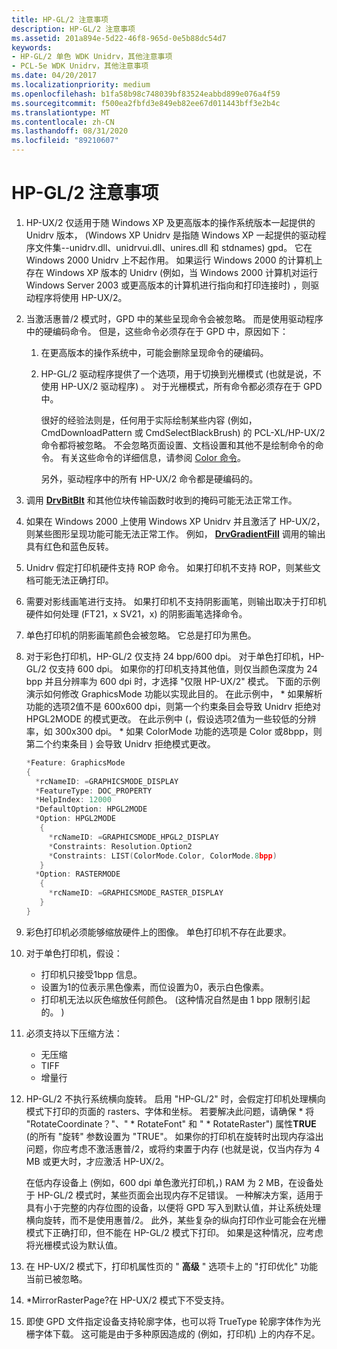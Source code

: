 ```yaml
---
title: HP-GL/2 注意事项
description: HP-GL/2 注意事项
ms.assetid: 201a894e-5d22-46f8-965d-0e5b88dc54d7
keywords:
- HP-GL/2 单色 WDK Unidrv，其他注意事项
- PCL-5e WDK Unidrv，其他注意事项
ms.date: 04/20/2017
ms.localizationpriority: medium
ms.openlocfilehash: b1fa58b98c748039bf83524eabbd899e076a4f59
ms.sourcegitcommit: f500ea2fbfd3e849eb82ee67d011443bff3e2b4c
ms.translationtype: MT
ms.contentlocale: zh-CN
ms.lasthandoff: 08/31/2020
ms.locfileid: "89210607"
---
```

# <a name="hp-gl2-caveats"></a>HP-GL/2 注意事项





1.  HP-UX/2 仅适用于随 Windows XP 及更高版本的操作系统版本一起提供的 Unidrv 版本， (Windows XP Unidrv 是指随 Windows XP 一起提供的驱动程序文件集--unidrv.dll、unidrvui.dll、unires.dll 和 stdnames) gpd。 它在 Windows 2000 Unidrv 上不起作用。 如果运行 Windows 2000 的计算机上存在 Windows XP 版本的 Unidrv (例如，当 Windows 2000 计算机对运行 Windows Server 2003 或更高版本的计算机进行指向和打印连接时) ，则驱动程序将使用 HP-UX/2。

2.  当激活惠普/2 模式时，GPD 中的某些呈现命令会被忽略。 而是使用驱动程序中的硬编码命令。 但是，这些命令必须存在于 GPD 中，原因如下：
    1.  在更高版本的操作系统中，可能会删除呈现命令的硬编码。
    2.  HP-GL/2 驱动程序提供了一个选项，用于切换到光栅模式 (也就是说，不使用 HP-UX/2 驱动程序) 。 对于光栅模式，所有命令都必须存在于 GPD 中。

        很好的经验法则是，任何用于实际绘制某些内容 (例如，CmdDownloadPattern 或 CmdSelectBlackBrush) 的 PCL-XL/HP-UX/2 命令都将被忽略。 不会忽略页面设置、文档设置和其他不是绘制命令的命令。 有关这些命令的详细信息，请参阅 [Color 命令](color-commands.md)。

        另外，驱动程序中的所有 HP-UX/2 命令都是硬编码的。

3.  调用 [**DrvBitBlt**](/windows/win32/api/winddi/nf-winddi-drvbitblt) 和其他位块传输函数时收到的掩码可能无法正常工作。

4.  如果在 Windows 2000 上使用 Windows XP Unidrv 并且激活了 HP-UX/2，则某些图形呈现功能可能无法正常工作。 例如， [**DrvGradientFill**](/windows/win32/api/winddi/nf-winddi-drvgradientfill) 调用的输出具有红色和蓝色反转。

5.  Unidrv 假定打印机硬件支持 ROP 命令。 如果打印机不支持 ROP，则某些文档可能无法正确打印。

6.  需要对影线画笔进行支持。 如果打印机不支持阴影画笔，则输出取决于打印机硬件如何处理 (FT21，x SV21，x) 的阴影画笔选择命令。

7.  单色打印机的阴影画笔颜色会被忽略。 它总是打印为黑色。

8.  对于彩色打印机，HP-GL/2 仅支持 24 bpp/600 dpi。 对于单色打印机，HP-GL/2 仅支持 600 dpi。 如果你的打印机支持其他值，则仅当颜色深度为 24 bpp 并且分辨率为 600 dpi 时，才选择 "仅限 HP-UX/2" 模式。 下面的示例演示如何修改 GraphicsMode 功能以实现此目的。 在此示例中， \* 如果解析功能的选项2值不是 600x600 dpi，则第一个约束条目会导致 Unidrv 拒绝对 HPGL2MODE 的模式更改。 在此示例中 (，假设选项2值为一些较低的分辨率，如 300x300 dpi。 \* 如果 ColorMode 功能的选项是 Color 或8bpp，则第二个约束条目 ) 会导致 Unidrv 拒绝模式更改。
    ```cpp
    *Feature: GraphicsMode
    {
      *rcNameID: =GRAPHICSMODE_DISPLAY
      *FeatureType: DOC_PROPERTY
      *HelpIndex: 12000
      *DefaultOption: HPGL2MODE
      *Option: HPGL2MODE
       {
         *rcNameID: =GRAPHICSMODE_HPGL2_DISPLAY
         *Constraints: Resolution.Option2
         *Constraints: LIST(ColorMode.Color, ColorMode.8bpp)
       }
      *Option: RASTERMODE
       {
         *rcNameID: =GRAPHICSMODE_RASTER_DISPLAY
       }
    }
    ```

9.  彩色打印机必须能够缩放硬件上的图像。 单色打印机不存在此要求。

10. 对于单色打印机，假设：
    -   打印机只接受1bpp 信息。
    -   设置为1的位表示黑色像素，而位设置为0，表示白色像素。
    -   打印机无法以灰色缩放任何颜色。  (这种情况自然是由 1 bpp 限制引起的。 ) 

11. 必须支持以下压缩方法：
    -   无压缩
    -   TIFF
    -   增量行

12. HP-GL/2 不执行系统横向旋转。 启用 "HP-GL/2" 时，会假定打印机处理横向模式下打印的页面的 rasters、字体和坐标。 若要解决此问题，请确保 \* 将 "RotateCoordinate？"、" \* RotateFont" 和 " \* RotateRaster") 属性**TRUE** (的所有 "旋转" 参数设置为 "TRUE"。 如果你的打印机在旋转时出现内存溢出问题，你应考虑不激活惠普/2，或将约束置于内存 (也就是说，仅当内存为 4 MB 或更大时，才应激活 HP-UX/2。

    在低内存设备上 (例如，600 dpi 单色激光打印机，) RAM 为 2 MB，在设备处于 HP-GL/2 模式时，某些页面会出现内存不足错误。 一种解决方案，适用于具有小于完整的内存位图的设备，以便将 GPD 写入到默认值，并让系统处理横向旋转，而不是使用惠普/2。 此外，某些复杂的纵向打印作业可能会在光栅模式下正确打印，但不能在 HP-GL/2 模式下打印。 如果是这种情况，应考虑将光栅模式设为默认值。

13. 在 HP-UX/2 模式下，打印机属性页的 " **高级** " 选项卡上的 "打印优化" 功能当前已被忽略。

14. \*MirrorRasterPage?在 HP-UX/2 模式下不受支持。

15. 即使 GPD 文件指定设备支持轮廓字体，也可以将 TrueType 轮廓字体作为光栅字体下载。 这可能是由于多种原因造成的 (例如，打印机) 上的内存不足。

 

